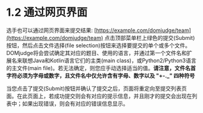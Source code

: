 # 1.2 通过网页界面

选手也可以通过网页界面来提交结果: [https://example.com/domjudge/team](https://example.com/domjudge/team) 点击顶部菜单栏上绿色的提交(Submit)按钮，然后点击文件选择(file selection)按钮来选择要提交的单个或多个文件。DOMjudge将会尝试确定其对应的题目、使用的语言，并通过第一个文件名和扩展名来联想Java和Kotlin语言它们的主类(main class)，或Python2/Python3语言的主文件(main file)。若无法确定，则您应手动选择适当的值。**请注意，文件名首字符必须为字母或数字，且文件名中仅允许含有字母、数字以及 "+-._" 四种符号**

当您点击了提交(Submit)按钮并确认了提交之后，页面将重定向至提交列表页面。在此页面上，若成功提交则会有对应的提示信息，并且刚才的提交会出现在列表中；如果出现错误，则会有对应的错误信息显示。